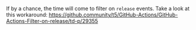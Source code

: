 If by a chance, the time will come to filter on `release` events.
Take a look at this workaround: https://github.community/t5/GitHub-Actions/GitHub-Actions-Filter-on-release/td-p/29355
